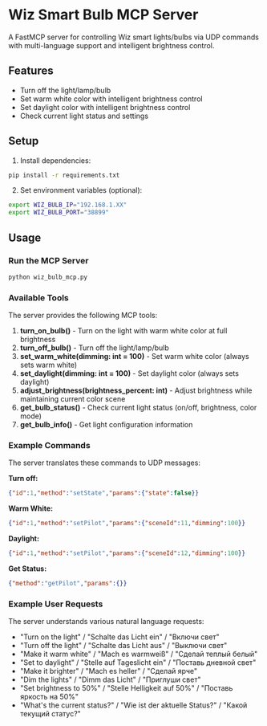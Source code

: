 # Wiz Smart Bulb MCP Server

A FastMCP server for controlling Wiz smart lights/bulbs via UDP commands with multi-language support and intelligent brightness control.

## Features

- Turn off the light/lamp/bulb
- Set warm white color with intelligent brightness control
- Set daylight color with intelligent brightness control
- Check current light status and settings

## Setup

1. Install dependencies:
```bash
pip install -r requirements.txt
```

2. Set environment variables (optional):
```bash
export WIZ_BULB_IP="192.168.1.XX"
export WIZ_BULB_PORT="38899"
```

## Usage

### Run the MCP Server

```bash
python wiz_bulb_mcp.py
```

### Available Tools

The server provides the following MCP tools:

1. **turn_on_bulb()** - Turn on the light with warm white color at full brightness
2. **turn_off_bulb()** - Turn off the light/lamp/bulb
3. **set_warm_white(dimming: int = 100)** - Set warm white color (always sets warm white)
4. **set_daylight(dimming: int = 100)** - Set daylight color (always sets daylight)
5. **adjust_brightness(brightness_percent: int)** - Adjust brightness while maintaining current color scene
6. **get_bulb_status()** - Check current light status (on/off, brightness, color mode)
7. **get_bulb_info()** - Get light configuration information


### Example Commands

The server translates these commands to UDP messages:

**Turn off:**
```json
{"id":1,"method":"setState","params":{"state":false}}
```

**Warm White:**
```json
{"id":1,"method":"setPilot","params":{"sceneId":11,"dimming":100}}
```

**Daylight:**
```json
{"id":1,"method":"setPilot","params":{"sceneId":12,"dimming":100}}
```

**Get Status:**
```json
{"method":"getPilot","params":{}}
```

### Example User Requests

The server understands various natural language requests:

- "Turn on the light" / "Schalte das Licht ein" / "Включи свет"
- "Turn off the light" / "Schalte das Licht aus" / "Выключи свет"
- "Make it warm white" / "Mach es warmweiß" / "Сделай теплый белый"
- "Set to daylight" / "Stelle auf Tageslicht ein" / "Поставь дневной свет"
- "Make it brighter" / "Mach es heller" / "Сделай ярче"
- "Dim the lights" / "Dimm das Licht" / "Приглуши свет"
- "Set brightness to 50%" / "Stelle Helligkeit auf 50%" / "Поставь яркость на 50%"
- "What's the current status?" / "Wie ist der aktuelle Status?" / "Какой текущий статус?"